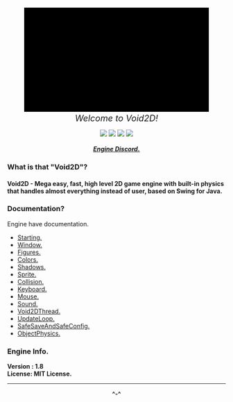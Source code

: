<p align="center"><img src="Void2D.gif"><br><span style="font-weight: 0px; font-size: 20px;"><i>Welcome to Void2D!</i></span></p>
<p align="center">
<img src="https://img.shields.io/github/v/release/xzripper/Void2D?color=white&style=for-the-badge">
<img src="https://img.shields.io/github/issues/xzripper/Void2D?color=red&style=for-the-badge">
<img src="https://img.shields.io/github/issues-pr/xzripper/Void2D?color=green&style=for-the-badge">
<img src="https://img.shields.io/github/stars/xzripper/Void2D?color=blue&style=for-the-badge">
<br><br><a href="https://discord.gg/Bg6b4qGnvE"><b><i>Engine Discord.</i></b></a>
</p>

### What is that "Void2D"?
#### Void2D - Mega easy, fast, high level 2D game engine with built-in physics that handles almost everything instead of user, based on Swing for Java.<br>

### Documentation?
Engine have documentation.

- [Starting.](void2d/docs/Starting.md)
- [Window.](void2d/docs/Window.md)
- [Figures.](void2d/docs/Figures.md)
- [Colors.](void2d/docs/Colors.md)
- [Shadows.](void2d/docs/Shadows.md)
- [Sprite.](void2d/docs/Sprite.md)
- [Collision.](void2d/docs/Collision.md)
- [Keyboard.](void2d/docs/Keyboard.md)
- [Mouse.](void2d/docs/Mouse.md)
- [Sound.](void2d/docs/Sound.md)
- [Void2DThread.](void2d/docs/Void2DThread.md)
- [UpdateLoop.](void2d/docs/UpdateLoop.md)
- [SafeSaveAndSafeConfig.](void2d/docs/SafeSaveAndSafeConfig.md)
- [ObjectPhysics.](void2d/docs/ObjectPhysics.md)

### Engine Info.
**Version : 1.8**<br>
**License: MIT License.**

<hr><p align="center"><b>^-^</b></p>
